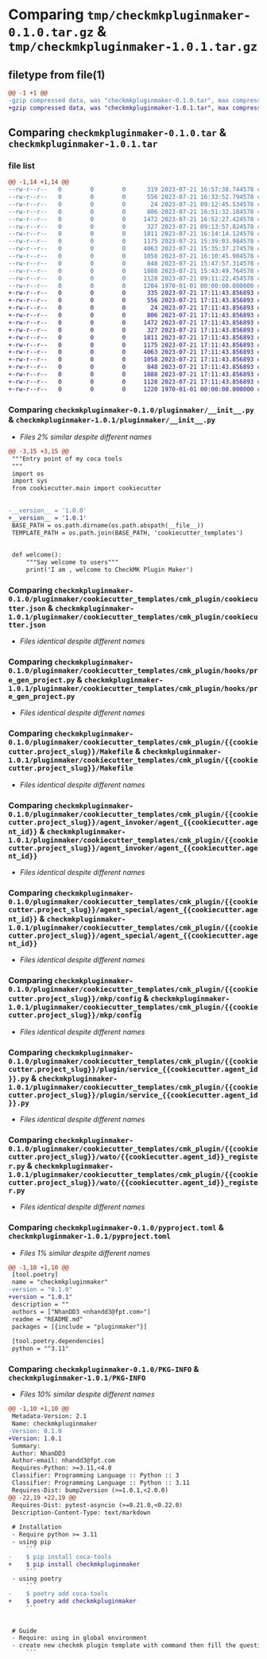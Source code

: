 # Comparing `tmp/checkmkpluginmaker-0.1.0.tar.gz` & `tmp/checkmkpluginmaker-1.0.1.tar.gz`

## filetype from file(1)

```diff
@@ -1 +1 @@
-gzip compressed data, was "checkmkpluginmaker-0.1.0.tar", max compression
+gzip compressed data, was "checkmkpluginmaker-1.0.1.tar", max compression
```

## Comparing `checkmkpluginmaker-0.1.0.tar` & `checkmkpluginmaker-1.0.1.tar`

### file list

```diff
@@ -1,14 +1,14 @@
--rw-r--r--   0        0        0      319 2023-07-21 16:57:38.744578 checkmkpluginmaker-0.1.0/README.md
--rw-r--r--   0        0        0      556 2023-07-21 16:33:52.794578 checkmkpluginmaker-0.1.0/pluginmaker/__init__.py
--rw-r--r--   0        0        0       24 2023-07-21 09:12:45.534578 checkmkpluginmaker-0.1.0/pluginmaker/cookiecutter_templates/__init__.py
--rw-r--r--   0        0        0      806 2023-07-21 16:51:32.184578 checkmkpluginmaker-0.1.0/pluginmaker/cookiecutter_templates/cmk_plugin/cookiecutter.json
--rw-r--r--   0        0        0     1472 2023-07-21 16:52:27.424578 checkmkpluginmaker-0.1.0/pluginmaker/cookiecutter_templates/cmk_plugin/hooks/pre_gen_project.py
--rw-r--r--   0        0        0      327 2023-07-21 09:13:57.824578 checkmkpluginmaker-0.1.0/pluginmaker/cookiecutter_templates/cmk_plugin/setup.py
--rw-r--r--   0        0        0     1811 2023-07-21 16:14:14.124578 checkmkpluginmaker-0.1.0/pluginmaker/cookiecutter_templates/cmk_plugin/{{cookiecutter.project_slug}}/Makefile
--rw-r--r--   0        0        0     1175 2023-07-21 15:39:03.984578 checkmkpluginmaker-0.1.0/pluginmaker/cookiecutter_templates/cmk_plugin/{{cookiecutter.project_slug}}/agent_invoker/agent_{{cookiecutter.agent_id}}
--rw-r--r--   0        0        0     4063 2023-07-21 15:35:37.274578 checkmkpluginmaker-0.1.0/pluginmaker/cookiecutter_templates/cmk_plugin/{{cookiecutter.project_slug}}/agent_special/agent_{{cookiecutter.agent_id}}
--rw-r--r--   0        0        0     1058 2023-07-21 16:10:45.904578 checkmkpluginmaker-0.1.0/pluginmaker/cookiecutter_templates/cmk_plugin/{{cookiecutter.project_slug}}/mkp/config
--rw-r--r--   0        0        0      848 2023-07-21 15:47:57.314578 checkmkpluginmaker-0.1.0/pluginmaker/cookiecutter_templates/cmk_plugin/{{cookiecutter.project_slug}}/plugin/service_{{cookiecutter.agent_id}}.py
--rw-r--r--   0        0        0     1888 2023-07-21 15:43:49.764578 checkmkpluginmaker-0.1.0/pluginmaker/cookiecutter_templates/cmk_plugin/{{cookiecutter.project_slug}}/wato/{{cookiecutter.agent_id}}_register.py
--rw-r--r--   0        0        0     1128 2023-07-21 09:11:22.454578 checkmkpluginmaker-0.1.0/pyproject.toml
--rw-r--r--   0        0        0     1204 1970-01-01 00:00:00.000000 checkmkpluginmaker-0.1.0/PKG-INFO
+-rw-r--r--   0        0        0      335 2023-07-21 17:11:43.856893 checkmkpluginmaker-1.0.1/README.md
+-rw-r--r--   0        0        0      556 2023-07-21 17:11:43.856893 checkmkpluginmaker-1.0.1/pluginmaker/__init__.py
+-rw-r--r--   0        0        0       24 2023-07-21 17:11:43.856893 checkmkpluginmaker-1.0.1/pluginmaker/cookiecutter_templates/__init__.py
+-rw-r--r--   0        0        0      806 2023-07-21 17:11:43.856893 checkmkpluginmaker-1.0.1/pluginmaker/cookiecutter_templates/cmk_plugin/cookiecutter.json
+-rw-r--r--   0        0        0     1472 2023-07-21 17:11:43.856893 checkmkpluginmaker-1.0.1/pluginmaker/cookiecutter_templates/cmk_plugin/hooks/pre_gen_project.py
+-rw-r--r--   0        0        0      327 2023-07-21 17:11:43.856893 checkmkpluginmaker-1.0.1/pluginmaker/cookiecutter_templates/cmk_plugin/setup.py
+-rw-r--r--   0        0        0     1811 2023-07-21 17:11:43.856893 checkmkpluginmaker-1.0.1/pluginmaker/cookiecutter_templates/cmk_plugin/{{cookiecutter.project_slug}}/Makefile
+-rw-r--r--   0        0        0     1175 2023-07-21 17:11:43.856893 checkmkpluginmaker-1.0.1/pluginmaker/cookiecutter_templates/cmk_plugin/{{cookiecutter.project_slug}}/agent_invoker/agent_{{cookiecutter.agent_id}}
+-rw-r--r--   0        0        0     4063 2023-07-21 17:11:43.856893 checkmkpluginmaker-1.0.1/pluginmaker/cookiecutter_templates/cmk_plugin/{{cookiecutter.project_slug}}/agent_special/agent_{{cookiecutter.agent_id}}
+-rw-r--r--   0        0        0     1058 2023-07-21 17:11:43.856893 checkmkpluginmaker-1.0.1/pluginmaker/cookiecutter_templates/cmk_plugin/{{cookiecutter.project_slug}}/mkp/config
+-rw-r--r--   0        0        0      848 2023-07-21 17:11:43.856893 checkmkpluginmaker-1.0.1/pluginmaker/cookiecutter_templates/cmk_plugin/{{cookiecutter.project_slug}}/plugin/service_{{cookiecutter.agent_id}}.py
+-rw-r--r--   0        0        0     1888 2023-07-21 17:11:43.856893 checkmkpluginmaker-1.0.1/pluginmaker/cookiecutter_templates/cmk_plugin/{{cookiecutter.project_slug}}/wato/{{cookiecutter.agent_id}}_register.py
+-rw-r--r--   0        0        0     1128 2023-07-21 17:11:43.856893 checkmkpluginmaker-1.0.1/pyproject.toml
+-rw-r--r--   0        0        0     1220 1970-01-01 00:00:00.000000 checkmkpluginmaker-1.0.1/PKG-INFO
```

### Comparing `checkmkpluginmaker-0.1.0/pluginmaker/__init__.py` & `checkmkpluginmaker-1.0.1/pluginmaker/__init__.py`

 * *Files 2% similar despite different names*

```diff
@@ -3,15 +3,15 @@
 """Entry point of my coca tools
 """
 import os
 import sys
 from cookiecutter.main import cookiecutter
 
 
-__version__ = '1.0.0'
+__version__ = '1.0.1'
 BASE_PATH = os.path.dirname(os.path.abspath(__file__))
 TEMPLATE_PATH = os.path.join(BASE_PATH, 'cookiecutter_templates')
 
 
 def welcome():
     """Say welcome to users"""
     print('I am , welcome to CheckMK Plugin Maker')
```

### Comparing `checkmkpluginmaker-0.1.0/pluginmaker/cookiecutter_templates/cmk_plugin/cookiecutter.json` & `checkmkpluginmaker-1.0.1/pluginmaker/cookiecutter_templates/cmk_plugin/cookiecutter.json`

 * *Files identical despite different names*

### Comparing `checkmkpluginmaker-0.1.0/pluginmaker/cookiecutter_templates/cmk_plugin/hooks/pre_gen_project.py` & `checkmkpluginmaker-1.0.1/pluginmaker/cookiecutter_templates/cmk_plugin/hooks/pre_gen_project.py`

 * *Files identical despite different names*

### Comparing `checkmkpluginmaker-0.1.0/pluginmaker/cookiecutter_templates/cmk_plugin/{{cookiecutter.project_slug}}/Makefile` & `checkmkpluginmaker-1.0.1/pluginmaker/cookiecutter_templates/cmk_plugin/{{cookiecutter.project_slug}}/Makefile`

 * *Files identical despite different names*

### Comparing `checkmkpluginmaker-0.1.0/pluginmaker/cookiecutter_templates/cmk_plugin/{{cookiecutter.project_slug}}/agent_invoker/agent_{{cookiecutter.agent_id}}` & `checkmkpluginmaker-1.0.1/pluginmaker/cookiecutter_templates/cmk_plugin/{{cookiecutter.project_slug}}/agent_invoker/agent_{{cookiecutter.agent_id}}`

 * *Files identical despite different names*

### Comparing `checkmkpluginmaker-0.1.0/pluginmaker/cookiecutter_templates/cmk_plugin/{{cookiecutter.project_slug}}/agent_special/agent_{{cookiecutter.agent_id}}` & `checkmkpluginmaker-1.0.1/pluginmaker/cookiecutter_templates/cmk_plugin/{{cookiecutter.project_slug}}/agent_special/agent_{{cookiecutter.agent_id}}`

 * *Files identical despite different names*

### Comparing `checkmkpluginmaker-0.1.0/pluginmaker/cookiecutter_templates/cmk_plugin/{{cookiecutter.project_slug}}/mkp/config` & `checkmkpluginmaker-1.0.1/pluginmaker/cookiecutter_templates/cmk_plugin/{{cookiecutter.project_slug}}/mkp/config`

 * *Files identical despite different names*

### Comparing `checkmkpluginmaker-0.1.0/pluginmaker/cookiecutter_templates/cmk_plugin/{{cookiecutter.project_slug}}/plugin/service_{{cookiecutter.agent_id}}.py` & `checkmkpluginmaker-1.0.1/pluginmaker/cookiecutter_templates/cmk_plugin/{{cookiecutter.project_slug}}/plugin/service_{{cookiecutter.agent_id}}.py`

 * *Files identical despite different names*

### Comparing `checkmkpluginmaker-0.1.0/pluginmaker/cookiecutter_templates/cmk_plugin/{{cookiecutter.project_slug}}/wato/{{cookiecutter.agent_id}}_register.py` & `checkmkpluginmaker-1.0.1/pluginmaker/cookiecutter_templates/cmk_plugin/{{cookiecutter.project_slug}}/wato/{{cookiecutter.agent_id}}_register.py`

 * *Files identical despite different names*

### Comparing `checkmkpluginmaker-0.1.0/pyproject.toml` & `checkmkpluginmaker-1.0.1/pyproject.toml`

 * *Files 1% similar despite different names*

```diff
@@ -1,10 +1,10 @@
 [tool.poetry]
 name = "checkmkpluginmaker"
-version = "0.1.0"
+version = "1.0.1"
 description = ""
 authors = ["NhanDD3 <nhandd3@fpt.com>"]
 readme = "README.md"
 packages = [{include = "pluginmaker"}]
 
 [tool.poetry.dependencies]
 python = "^3.11"
```

### Comparing `checkmkpluginmaker-0.1.0/PKG-INFO` & `checkmkpluginmaker-1.0.1/PKG-INFO`

 * *Files 10% similar despite different names*

```diff
@@ -1,10 +1,10 @@
 Metadata-Version: 2.1
 Name: checkmkpluginmaker
-Version: 0.1.0
+Version: 1.0.1
 Summary: 
 Author: NhanDD3
 Author-email: nhandd3@fpt.com
 Requires-Python: >=3.11,<4.0
 Classifier: Programming Language :: Python :: 3
 Classifier: Programming Language :: Python :: 3.11
 Requires-Dist: bump2version (>=1.0.1,<2.0.0)
@@ -22,19 +22,19 @@
 Requires-Dist: pytest-asyncio (>=0.21.0,<0.22.0)
 Description-Content-Type: text/markdown
 
 # Installation
 - Require python >= 3.11
 - using pip
     ```
-    $ pip install coca-tools
+    $ pip install checkmkpluginmaker
     ```
 - using poetry
     ```
-    $ poetry add coca-tools
+    $ poetry add checkmkpluginmaker
     ```
 
 
 # Guide
 - Require: using in global environment
 - create new checkmk plugin template with command then fill the questions
     ```
```

